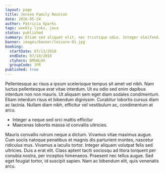 ```yaml
---
layout: page
title: Jensen Family Reunion
date: 2016-05-24
author: Patricia Sparks
tags: weekly links, java
status: published
summary: Etiam sed aliquet elit, nec tristique odio. Integer eleifend.
banner: images/banner/leisure-01.jpg
booking:
  startDate: 07/13/2018
  endDate: 07/18/2018
  ctyhocn: BMGWLHX
  groupCode: JFR
published: true
---
```

Pellentesque ac risus a ipsum scelerisque tempus sit amet vel nibh. Nam luctus pellentesque erat vitae interdum. Ut eu odio sed enim dapibus interdum non non mauris. Ut aliquam sem eget diam sodales condimentum. Etiam interdum risus et bibendum dignissim. Curabitur lobortis cursus diam ac lacinia. Nullam diam nibh, efficitur vel vestibulum ac, condimentum at arcu.

* Integer a neque sed orci mattis efficitur
* Maecenas lobortis massa id convallis ultricies.

Mauris convallis rutrum neque a dictum. Vivamus vitae maximus augue. Cum sociis natoque penatibus et magnis dis parturient montes, nascetur ridiculus mus. Vivamus a iaculis tortor. Integer aliquam volutpat felis sed ultricies. Duis a erat elit. Class aptent taciti sociosqu ad litora torquent per conubia nostra, per inceptos himenaeos. Praesent nec tellus augue. Sed eget feugiat tortor, id suscipit sapien. Nam ac bibendum elit, quis venenatis arcu.
